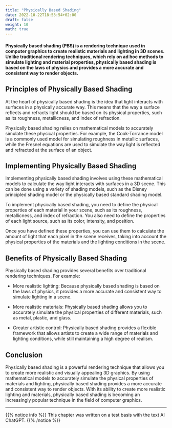 ```yaml
---
title: "Physically Based Shading"
date: 2022-10-22T18:53:54+02:00
draft: false
weight: 10
math: true
---
```


#### Physically based shading (PBS) is a rendering technique used in computer graphics to create realistic materials and lighting in 3D scenes. Unlike traditional rendering techniques, which rely on ad hoc methods to simulate lighting and material properties, physically based shading is based on the laws of physics and provides a more accurate and consistent way to render objects.

## Principles of Physically Based Shading
At the heart of physically based shading is the idea that light interacts with surfaces in a physically accurate way. This means that the way a surface reflects and refracts light should be based on its physical properties, such as its roughness, metallicness, and index of refraction.

Physically based shading relies on mathematical models to accurately simulate these physical properties. For example, the Cook-Torrance model is a commonly used model for simulating roughness in metallic surfaces, while the Fresnel equations are used to simulate the way light is reflected and refracted at the surface of an object.

## Implementing Physically Based Shading
Implementing physically based shading involves using these mathematical models to calculate the way light interacts with surfaces in a 3D scene. This can be done using a variety of shading models, such as the Disney principled shading model or the physically based standard shading model.

To implement physically based shading, you need to define the physical properties of each material in your scene, such as its roughness, metallicness, and index of refraction. You also need to define the properties of each light source, such as its color, intensity, and position.

Once you have defined these properties, you can use them to calculate the amount of light that each pixel in the scene receives, taking into account the physical properties of the materials and the lighting conditions in the scene.

## Benefits of Physically Based Shading
Physically based shading provides several benefits over traditional rendering techniques. For example:

- More realistic lighting: Because physically based shading is based on the laws of physics, it provides a more accurate and consistent way to simulate lighting in a scene.

- More realistic materials: Physically based shading allows you to accurately simulate the physical properties of different materials, such as metal, plastic, and glass.

- Greater artistic control: Physically based shading provides a flexible framework that allows artists to create a wide range of materials and lighting conditions, while still maintaining a high degree of realism.

## Conclusion
Physically based shading is a powerful rendering technique that allows you to create more realistic and visually appealing 3D graphics. By using mathematical models to accurately simulate the physical properties of materials and lighting, physically based shading provides a more accurate and consistent way to render objects. With its ability to create more realistic lighting and materials, physically based shading is becoming an increasingly popular technique in the field of computer graphics.

---

{{% notice info %}}
This chapter was written on a test basis with the text AI ChatGPT.
{{% /notice %}}

